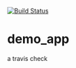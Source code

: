 [![Build Status](https://travis-ci.org/spannerj/demo_app.svg?branch=master)](https://travis-ci.org/spannerj/demo_app)

demo_app
========

a travis check
